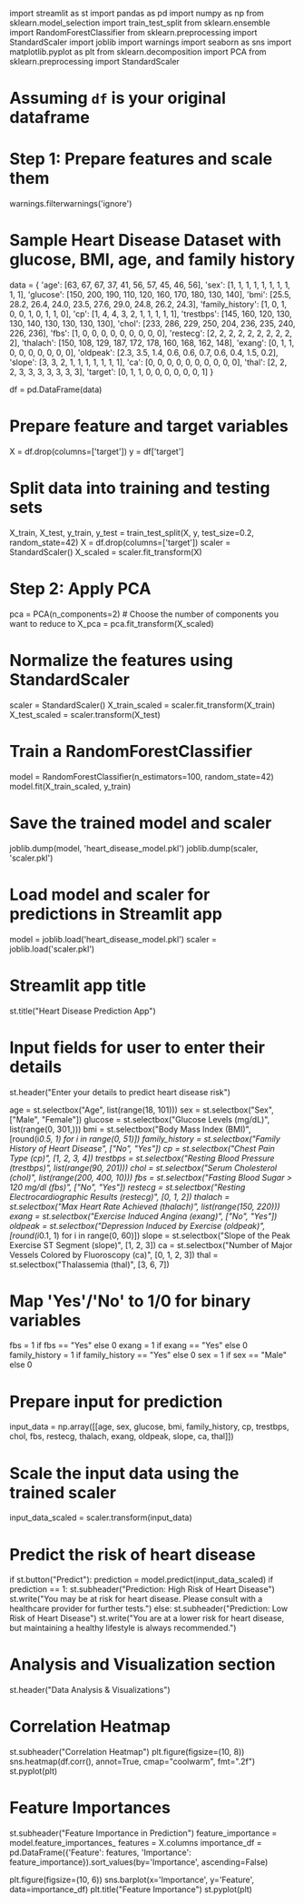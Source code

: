 import streamlit as st
import pandas as pd
import numpy as np
from sklearn.model_selection import train_test_split
from sklearn.ensemble import RandomForestClassifier
from sklearn.preprocessing import StandardScaler
import joblib
import warnings
import seaborn as sns
import matplotlib.pyplot as plt
from sklearn.decomposition import PCA
from sklearn.preprocessing import StandardScaler

# Assuming `df` is your original dataframe

# Step 1: Prepare features and scale them


warnings.filterwarnings('ignore')

# Sample Heart Disease Dataset with glucose, BMI, age, and family history
data = {
    'age': [63, 67, 67, 37, 41, 56, 57, 45, 46, 56],
    'sex': [1, 1, 1, 1, 1, 1, 1, 1, 1, 1],
    'glucose': [150, 200, 190, 110, 120, 160, 170, 180, 130, 140],
    'bmi': [25.5, 28.2, 26.4, 24.0, 23.5, 27.6, 29.0, 24.8, 26.2, 24.3],
    'family_history': [1, 0, 1, 0, 0, 1, 0, 1, 1, 0],
    'cp': [1, 4, 4, 3, 2, 1, 1, 1, 1, 1],
    'trestbps': [145, 160, 120, 130, 130, 140, 130, 130, 130, 130],
    'chol': [233, 286, 229, 250, 204, 236, 235, 240, 226, 236],
    'fbs': [1, 0, 0, 0, 0, 0, 0, 0, 0, 0],
    'restecg': [2, 2, 2, 2, 2, 2, 2, 2, 2, 2],
    'thalach': [150, 108, 129, 187, 172, 178, 160, 168, 162, 148],
    'exang': [0, 1, 1, 0, 0, 0, 0, 0, 0, 0],
    'oldpeak': [2.3, 3.5, 1.4, 0.6, 0.6, 0.7, 0.6, 0.4, 1.5, 0.2],
    'slope': [3, 3, 2, 1, 1, 1, 1, 1, 1, 1],
    'ca': [0, 0, 0, 0, 0, 0, 0, 0, 0, 0],
    'thal': [2, 2, 2, 3, 3, 3, 3, 3, 3, 3],
    'target': [0, 1, 1, 0, 0, 0, 0, 0, 0, 1]
}

df = pd.DataFrame(data)

# Prepare feature and target variables
X = df.drop(columns=['target'])
y = df['target']

# Split data into training and testing sets
X_train, X_test, y_train, y_test = train_test_split(X, y, test_size=0.2, random_state=42)
X = df.drop(columns=['target'])
scaler = StandardScaler()
X_scaled = scaler.fit_transform(X)

# Step 2: Apply PCA
pca = PCA(n_components=2)  # Choose the number of components you want to reduce to
X_pca = pca.fit_transform(X_scaled)
# Normalize the features using StandardScaler
scaler = StandardScaler()
X_train_scaled = scaler.fit_transform(X_train)
X_test_scaled = scaler.transform(X_test)

# Train a RandomForestClassifier
model = RandomForestClassifier(n_estimators=100, random_state=42)
model.fit(X_train_scaled, y_train)

# Save the trained model and scaler
joblib.dump(model, 'heart_disease_model.pkl')
joblib.dump(scaler, 'scaler.pkl')

# Load model and scaler for predictions in Streamlit app
model = joblib.load('heart_disease_model.pkl')
scaler = joblib.load('scaler.pkl')

# Streamlit app title
st.title("Heart Disease Prediction App")

# Input fields for user to enter their details
st.header("Enter your details to predict heart disease risk")

age = st.selectbox("Age", list(range(18, 101)))
sex = st.selectbox("Sex", ["Male", "Female"])
glucose = st.selectbox("Glucose Levels (mg/dL)", list(range(0, 301,)))
bmi = st.selectbox("Body Mass Index (BMI)", [round(i*0.5, 1) for i in range(0, 51)])
family_history = st.selectbox("Family History of Heart Disease", ["No", "Yes"])
cp = st.selectbox("Chest Pain Type (cp)", [1, 2, 3, 4])
trestbps = st.selectbox("Resting Blood Pressure (trestbps)", list(range(90, 201)))
chol = st.selectbox("Serum Cholesterol (chol)", list(range(200, 400, 10)))
fbs = st.selectbox("Fasting Blood Sugar > 120 mg/dl (fbs)", ["No", "Yes"])
restecg = st.selectbox("Resting Electrocardiographic Results (restecg)", [0, 1, 2])
thalach = st.selectbox("Max Heart Rate Achieved (thalach)", list(range(150, 220)))
exang = st.selectbox("Exercise Induced Angina (exang)", ["No", "Yes"])
oldpeak = st.selectbox("Depression Induced by Exercise (oldpeak)", [round(i*0.1, 1) for i in range(0, 60)])
slope = st.selectbox("Slope of the Peak Exercise ST Segment (slope)", [1, 2, 3])
ca = st.selectbox("Number of Major Vessels Colored by Fluoroscopy (ca)", [0, 1, 2, 3])
thal = st.selectbox("Thalassemia (thal)", [3, 6, 7])

# Map 'Yes'/'No' to 1/0 for binary variables
fbs = 1 if fbs == "Yes" else 0
exang = 1 if exang == "Yes" else 0
family_history = 1 if family_history == "Yes" else 0
sex = 1 if sex == "Male" else 0

# Prepare input for prediction
input_data = np.array([[age, sex, glucose, bmi, family_history, cp, trestbps, chol, fbs, restecg, thalach, exang, oldpeak, slope, ca, thal]])

# Scale the input data using the trained scaler
input_data_scaled = scaler.transform(input_data)

# Predict the risk of heart disease
if st.button("Predict"):
    prediction = model.predict(input_data_scaled)
    if prediction == 1:
        st.subheader("Prediction: High Risk of Heart Disease")
        st.write("You may be at risk for heart disease. Please consult with a healthcare provider for further tests.")
    else:
        st.subheader("Prediction: Low Risk of Heart Disease")
        st.write("You are at a lower risk for heart disease, but maintaining a healthy lifestyle is always recommended.")

# Analysis and Visualization section
st.header("Data Analysis & Visualizations")

# Correlation Heatmap
st.subheader("Correlation Heatmap")
plt.figure(figsize=(10, 8))
sns.heatmap(df.corr(), annot=True, cmap="coolwarm", fmt=".2f")
st.pyplot(plt)

# Feature Importances
st.subheader("Feature Importance in Prediction")
feature_importance = model.feature_importances_
features = X.columns
importance_df = pd.DataFrame({'Feature': features, 'Importance': feature_importance}).sort_values(by='Importance', ascending=False)

plt.figure(figsize=(10, 6))
sns.barplot(x='Importance', y='Feature', data=importance_df)
plt.title("Feature Importance")
st.pyplot(plt)
